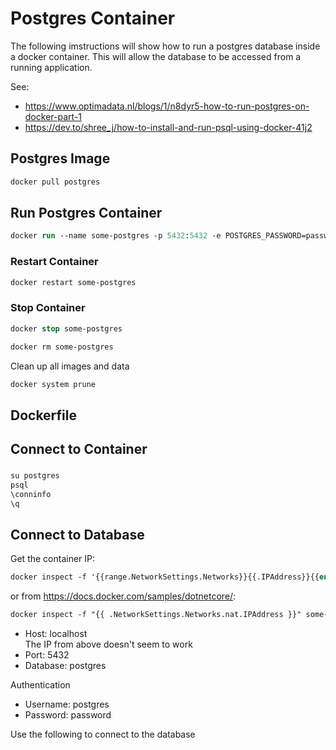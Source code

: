 # Postgres Container

The following imstructions will show how to run a postgres database inside a docker container.
This will allow the database to be accessed from a running application.

See:
- https://www.optimadata.nl/blogs/1/n8dyr5-how-to-run-postgres-on-docker-part-1
- https://dev.to/shree_j/how-to-install-and-run-psql-using-docker-41j2

## Postgres Image

```ps
docker pull postgres
```


## Run Postgres Container

```ps
docker run --name some-postgres -p 5432:5432 -e POSTGRES_PASSWORD=password -d postgres
```


### Restart Container

```ps
docker restart some-postgres
```

### Stop Container

```ps
docker stop some-postgres
```

```ps
docker rm some-postgres
```

Clean up all images and data
```ps
docker system prune
```


## Dockerfile




## Connect to Container

### 

```ps
su postgres
psql
\conninfo
\q
```


## Connect to Database

Get the container IP:
```ps
docker inspect -f '{{range.NetworkSettings.Networks}}{{.IPAddress}}{{end}}' some-postgres
```
or from https://docs.docker.com/samples/dotnetcore/:
```ps
docker inspect -f "{{ .NetworkSettings.Networks.nat.IPAddress }}" some-postgres
```


- Host: localhost  
  The IP from above doesn't seem to work
- Port: 5432
- Database: postgres

Authentication
- Username: postgres
- Password: password

Use the following to connect to the database

